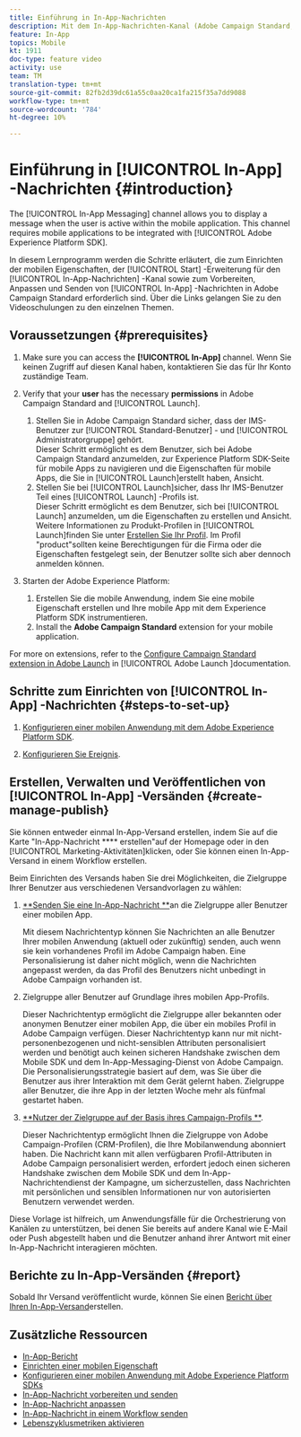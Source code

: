 ```yaml
---
title: Einführung in In-App-Nachrichten
description: Mit dem In-App-Nachrichten-Kanal (Adobe Campaign Standard, ACS) können Sie dem Benutzer kontextrelevante In-App-Nachrichten präsentieren, die auf das Echtzeitverhalten eines Kunden innerhalb der Mobilanwendung reagieren.
feature: In-App
topics: Mobile
kt: 1911
doc-type: feature video
activity: use
team: TM
translation-type: tm+mt
source-git-commit: 82fb2d39dc61a55c0aa20ca1fa215f35a7dd9088
workflow-type: tm+mt
source-wordcount: '784'
ht-degree: 10%

---
```



# Einführung in [!UICONTROL In-App] -Nachrichten {#introduction}

The [!UICONTROL In-App Messaging] channel allows you to display a message when the user is active within the mobile application. This channel requires mobile applications to be integrated with [!UICONTROL Adobe Experience Platform SDK].

In diesem Lernprogramm werden die Schritte erläutert, die zum Einrichten der mobilen Eigenschaften, der [!UICONTROL Start] -Erweiterung für den [!UICONTROL In-App-Nachrichten] -Kanal sowie zum Vorbereiten, Anpassen und Senden von [!UICONTROL In-App] -Nachrichten in Adobe Campaign Standard erforderlich sind. Über die Links gelangen Sie zu den Videoschulungen zu den einzelnen Themen.

## Voraussetzungen {#prerequisites}

1. Make sure you can access the **[!UICONTROL In-App]** channel. Wenn Sie keinen Zugriff auf diesen Kanal haben, kontaktieren Sie das für Ihr Konto zuständige Team.
1. Verify that your **user** has the necessary **permissions** in Adobe Campaign Standard and [!UICONTROL Launch].

   1. Stellen Sie in Adobe Campaign Standard sicher, dass der IMS-Benutzer zur [!UICONTROL Standard-Benutzer] - und [!UICONTROL Administratorgruppe] gehört.\
      Dieser Schritt ermöglicht es dem Benutzer, sich bei Adobe Campaign Standard anzumelden, zur Experience Platform SDK-Seite für mobile Apps zu navigieren und die Eigenschaften für mobile Apps, die Sie in [!UICONTROL Launch]erstellt haben, Ansicht.
   1. Stellen Sie bei [!UICONTROL Launch]sicher, dass Ihr IMS-Benutzer Teil eines [!UICONTROL Launch] -Profils ist.\
      Dieser Schritt ermöglicht es dem Benutzer, sich bei [!UICONTROL Launch] anzumelden, um die Eigenschaften zu erstellen und Ansicht. Weitere Informationen zu Produkt-Profilen in [!UICONTROL Launch]finden Sie unter [Erstellen Sie Ihr Profil](https://docs.adobelaunch.com/launch-reference/administration/user-permissions#3-create-your-product-profile). Im Profil &quot;product&quot;sollten keine Berechtigungen für die Firma oder die Eigenschaften festgelegt sein, der Benutzer sollte sich aber dennoch anmelden können.

1. Starten der Adobe Experience Platform:

   1. Erstellen Sie die mobile Anwendung, indem Sie eine mobile Eigenschaft erstellen und Ihre mobile App mit dem Experience Platform SDK instrumentieren.
   1. Install the **Adobe Campaign Standard** extension for your mobile application.

For more on extensions, refer to the [Configure Campaign Standard extension in Adobe Launch](https://aep-sdks.gitbook.io/docs/using-mobile-extensions/adobe-campaign-standard) in [!UICONTROL Adobe Launch ]documentation.

## Schritte zum Einrichten von [!UICONTROL In-App] -Nachrichten {#steps-to-set-up}

1. [Konfigurieren einer mobilen Anwendung mit dem Adobe Experience Platform SDK](/help/communication-channels/mobile/configure-mobile-apps-using-aep-sdk.md).

1. [Konfigurieren Sie Ereignis](/help/communication-channels/mobile/in-app/configure-events.md).

## Erstellen, Verwalten und Veröffentlichen von [!UICONTROL In-App] -Versänden {#create-manage-publish}

Sie können entweder einmal In-App-Versand erstellen, indem Sie auf die Karte &quot;In-App-Nachricht **** erstellen&quot;auf der Homepage oder in den [!UICONTROL Marketing-Aktivitäten]klicken, oder Sie können einen In-App-Versand in einem Workflow [](/help/communication-channels/mobile/in-app/in-app-activity.md)erstellen.

Beim Einrichten des Versands haben Sie drei Möglichkeiten, die Zielgruppe Ihrer Benutzer aus verschiedenen Versandvorlagen zu wählen:

1. [**Senden Sie eine In-App-Nachricht **](/help/communication-channels/mobile/in-app/broadcast-in-app-message.md)an die Zielgruppe aller Benutzer einer mobilen App.

   Mit diesem Nachrichtentyp können Sie Nachrichten an alle Benutzer Ihrer mobilen Anwendung (aktuell oder zukünftig) senden, auch wenn sie kein vorhandenes Profil im Adobe Campaign haben. Eine Personalisierung ist daher nicht möglich, wenn die Nachrichten angepasst werden, da das Profil des Benutzers nicht unbedingt in Adobe Campaign vorhanden ist.

1. Zielgruppe aller Benutzer auf Grundlage ihres mobilen App-Profils.

   Dieser Nachrichtentyp ermöglicht die Zielgruppe aller bekannten oder anonymen Benutzer einer mobilen App, die über ein mobiles Profil in Adobe Campaign verfügen. Dieser Nachrichtentyp kann nur mit nicht-personenbezogenen und nicht-sensiblen Attributen personalisiert werden und benötigt auch keinen sicheren Handshake zwischen dem Mobile SDK und dem In-App-Messaging-Dienst von Adobe Campaign. Die Personalisierungsstrategie basiert auf dem, was Sie über die Benutzer aus ihrer Interaktion mit dem Gerät gelernt haben. Zielgruppe aller Benutzer, die ihre App in der letzten Woche mehr als fünfmal gestartet haben.

1. [**Nutzer der Zielgruppe auf der Basis ihres Campaign-Profils **](/help/communication-channels/mobile/in-app/target-users-based-on-campaign-profile.md).

   Dieser Nachrichtentyp ermöglicht Ihnen die Zielgruppe von Adobe Campaign-Profilen (CRM-Profilen), die Ihre Mobilanwendung abonniert haben. Die Nachricht kann mit allen verfügbaren Profil-Attributen in Adobe Campaign personalisiert werden, erfordert jedoch einen sicheren Handshake zwischen dem Mobile SDK und dem In-App-Nachrichtendienst der Kampagne, um sicherzustellen, dass Nachrichten mit persönlichen und sensiblen Informationen nur von autorisierten Benutzern verwendet werden.

Diese Vorlage ist hilfreich, um Anwendungsfälle für die Orchestrierung von Kanälen zu unterstützen, bei denen Sie bereits auf andere Kanal wie E-Mail oder Push abgestellt haben und die Benutzer anhand ihrer Antwort mit einer In-App-Nachricht interagieren möchten.

## Berichte zu In-App-Versänden {#report}

Sobald Ihr Versand veröffentlicht wurde, können Sie einen [Bericht über Ihren In-App-Versand](/help/communication-channels/mobile/in-app/in-app-reporting.md)erstellen.

## Zusätzliche Ressourcen

* [In-App-Bericht](https://docs.adobe.com/content/help/en/campaign-standard/using/reporting/list-of-reports/in-app-report.html)
* [Einrichten einer mobilen Eigenschaft](https://aep-sdks.gitbook.io/docs/getting-started/create-a-mobile-property)
* [Konfigurieren einer mobilen Anwendung mit Adobe Experience Platform SDKs](https://helpx.adobe.com/de/campaign/kb/configuring-app-sdk.html)
* [In-App-Nachricht vorbereiten und senden](https://docs.adobe.com/content/help/en/campaign-standard/using/communication-channels/in-app-messaging/preparing-and-sending-an-in-app-message.html)
* [In-App-Nachricht anpassen](https://docs.adobe.com/content/help/en/campaign-standard/using/communication-channels/in-app-messaging/customizing-an-in-app-message.html)
* [In-App-Nachricht in einem Workflow senden](https://docs.adobe.com/content/help/en/campaign-standard/using/managing-processes-and-data/channel-activities/in-app-delivery.html)
* [Lebenszyklusmetriken aktivieren](https://aep-sdks.gitbook.io/docs/getting-started/initialize-the-sdk#enable-lifecycle-metrics)
